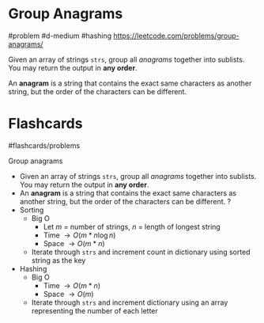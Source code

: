# Group Anagrams
#problem #d-medium #hashing
https://leetcode.com/problems/group-anagrams/

Given an array of strings `strs`, group all _anagrams_ together into sublists. You may return the output in **any order**.

An **anagram** is a string that contains the exact same characters as another string, but the order of the characters can be different.

# Flashcards
#flashcards/problems 

Group anagrams
- Given an array of strings `strs`, group all _anagrams_ together into sublists. You may return the output in **any order**.
- An **anagram** is a string that contains the exact same characters as another string, but the order of the characters can be different.
?
- Sorting
	- Big O
		- Let $m$ = number of strings, $n$ = length of longest string
		- Time $\to O(m * n \log n)$
		- Space $\to O(m * n)$
	- Iterate through `strs` and increment count in dictionary using sorted string as the key
- Hashing
	- Big O
		- Time $\to O(m * n)$
		- Space $\to O(m)$
	- Iterate through `strs` and increment dictionary using an array representing the number of each letter
<!--SR:!2025-02-25,15,210-->